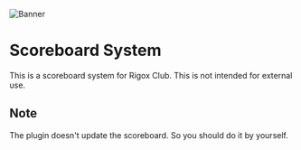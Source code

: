 ![](https://i.imgur.com/xk0pqkk.png "Banner")

# Scoreboard System
This is a scoreboard system for Rigox Club. This is not
intended for external use.

## Note
The plugin doesn't update the scoreboard. So you should do it by
yourself.